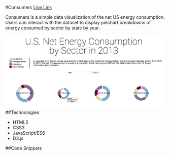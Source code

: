 #Consumers
[Live Link](https://keyangsun.github.io/Consumers/)

Consumers is a simple data visualization of the net US energy consumption. Users 
can interact with the dataset to display piechart breakdowns of energy consumed 
by sector by state by year. 

![](/public/images/screen_capture.png)
##Technologies 
* HTML5
* CSS3
* JavaScript/ES6
* D3.js

##Code Snippets 
